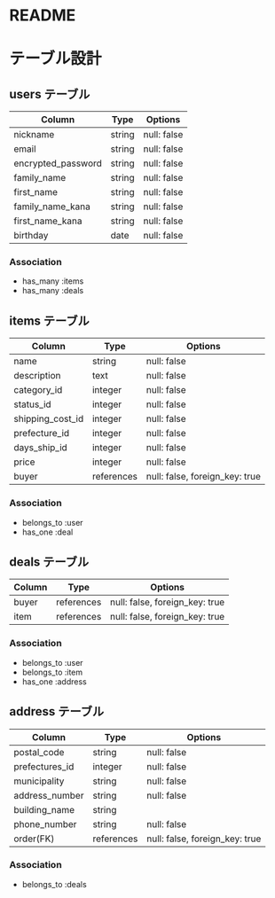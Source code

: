 # README

# テーブル設計
## users テーブル
| Column               | Type   | Options     |
| ----------           | ------ | ----------- |
| nickname             | string | null: false |
| email                | string | null: false |
| encrypted_password   | string | null: false |
| family_name          | string | null: false |
| first_name           | string | null: false |
| family_name_kana     | string | null: false |
| first_name_kana      | string | null: false |
| birthday             | date   | null: false |
### Association
- has_many :items
- has_many :deals

## items テーブル
| Column              | Type       | Options                        |
| -----------         | ---------- | ------------------------------ |
| name                | string     | null: false                    |
| description         | text       | null: false                    |
| category_id         | integer    | null: false                    |
| status_id           | integer    | null: false                    |
| shipping_cost_id    | integer    | null: false                    |
| prefecture_id       | integer    | null: false                    |
| days_ship_id        | integer    | null: false                    |
| price               | integer    | null: false                    |
| buyer               | references | null: false, foreign_key: true |
### Association
- belongs_to :user
- has_one :deal

## deals テーブル
| Column      | Type       | Options                        |
| ----------- | ---------- | ------------------------------ |
| buyer       | references | null: false, foreign_key: true |
| item        | references | null: false, foreign_key: true |
### Association
- belongs_to :user
- belongs_to :item
- has_one :address

## address テーブル
| Column              | Type       | Options                        |
| -----------         | ---------- | ------------------------------ |
| postal_code         | string     | null: false                    |
| prefectures_id      | integer    | null: false                    |
| municipality        | string     | null: false                    |
| address_number      | string     | null: false                    |
| building_name       | string     |                                |
| phone_number        | string     | null: false                    |
| order(FK)           | references | null: false, foreign_key: true |
### Association
- belongs_to :deals
